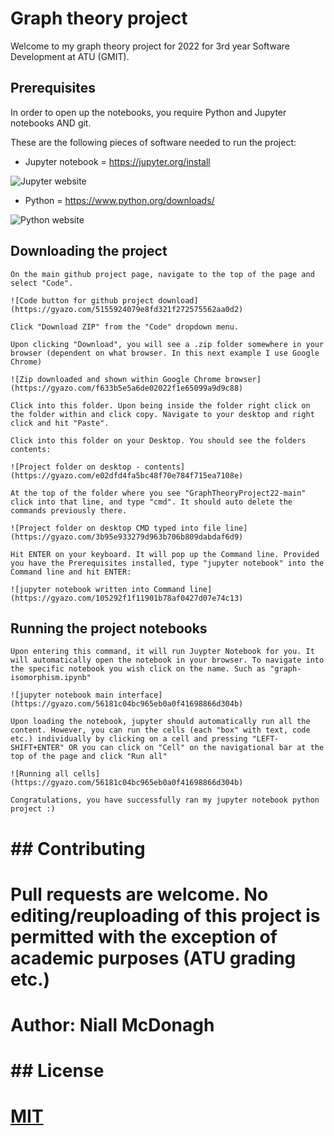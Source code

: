 # Graph theory project

Welcome to my graph theory project for 2022 for 3rd year Software Development at ATU (GMIT).

## Prerequisites

In order to open up the notebooks, you require Python and Jupyter notebooks AND git.

These are the following pieces of software needed to run the project:
- Jupyter notebook = https://jupyter.org/install

![Jupyter website](https://gyazo.com/df2c7fdd1e1993fb575b36b9c2e270f8)


- Python = https://www.python.org/downloads/

![Python website](https://gyazo.com/df2c7fdd1e1993fb575b36b9c2e270f8)

## Downloading the project
```
On the main github project page, navigate to the top of the page and select "Code". 

![Code button for github project download](https://gyazo.com/5155924079e8fd321f272575562aa0d2)

Click "Download ZIP" from the "Code" dropdown menu.

Upon clicking "Download", you will see a .zip folder somewhere in your browser (dependent on what browser. In this next example I use Google Chrome)

![Zip downloaded and shown within Google Chrome browser](https://gyazo.com/f633b5e5a6de02022f1e65099a9d9c88)

Click into this folder. Upon being inside the folder right click on the folder within and click copy. Navigate to your desktop and right click and hit "Paste".

Click into this folder on your Desktop. You should see the folders contents:

![Project folder on desktop - contents](https://gyazo.com/e02dfd4fa5bc48f70e784f715ea7108e)

At the top of the folder where you see "GraphTheoryProject22-main" click into that line, and type "cmd". It should auto delete the commands previously there.

![Project folder on desktop CMD typed into file line](https://gyazo.com/3b95e933279d963b706b809dabdaf6d9)

Hit ENTER on your keyboard. It will pop up the Command line. Provided you have the Prerequisites installed, type "jupyter notebook" into the Command line and hit ENTER:

![jupyter notebook written into Command line](https://gyazo.com/105292f1f11901b78af0427d07e74c13)

```
## Running the project notebooks
```
Upon entering this command, it will run Juypter Notebook for you. It will automatically open the notebook in your browser. To navigate into the specific notebook you wish click on the name. Such as "graph-isomorphism.ipynb"

![jupyter notebook main interface](https://gyazo.com/56181c04bc965eb0a0f41698866d304b)

Upon loading the notebook, jupyter should automatically run all the content. However, you can run the cells (each "box" with text, code etc.) individually by clicking on a cell and pressing "LEFT-SHIFT+ENTER" OR you can click on "Cell" on the navigational bar at the top of the page and click "Run all"

![Running all cells](https://gyazo.com/56181c04bc965eb0a0f41698866d304b)

Congratulations, you have successfully ran my jupyter notebook python project :)
```

# ## Contributing
# Pull requests are welcome. No editing/reuploading of this project is permitted with the exception of academic purposes (ATU grading etc.)

# Author: Niall McDonagh
# ## License
# [MIT](https://choosealicense.com/licenses/mit/)